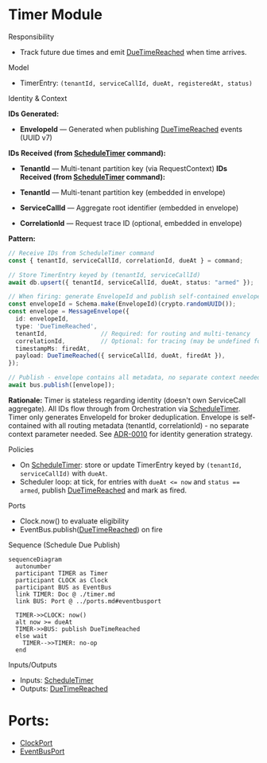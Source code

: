 # Timer Module

Responsibility

- Track future due times and emit [DueTimeReached] when time arrives.

Model

- TimerEntry: `(tenantId, serviceCallId, dueAt, registeredAt, status)`

Identity & Context

**IDs Generated:**

- **EnvelopeId** — Generated when publishing [DueTimeReached] events (UUID v7)

**IDs Received (from [ScheduleTimer] command):**

- **TenantId** — Multi-tenant partition key (via RequestContext)
**IDs Received (from [ScheduleTimer] command):**

- **TenantId** — Multi-tenant partition key (embedded in envelope)
- **ServiceCallId** — Aggregate root identifier (embedded in envelope)
- **CorrelationId** — Request trace ID (optional, embedded in envelope)

**Pattern:**

```typescript
// Receive IDs from ScheduleTimer command
const { tenantId, serviceCallId, correlationId, dueAt } = command;

// Store TimerEntry keyed by (tenantId, serviceCallId)
await db.upsert({ tenantId, serviceCallId, dueAt, status: "armed" });

// When firing: generate EnvelopeId and publish self-contained envelope
const envelopeId = Schema.make(EnvelopeId)(crypto.randomUUID());
const envelope = MessageEnvelope({
  id: envelopeId,
  type: 'DueTimeReached',
  tenantId,               // Required: for routing and multi-tenancy
  correlationId,          // Optional: for tracing (may be undefined for autonomous timers)
  timestampMs: firedAt,
  payload: DueTimeReached({ serviceCallId, dueAt, firedAt }),
});

// Publish - envelope contains all metadata, no separate context needed
await bus.publish([envelope]);
```

**Rationale:** Timer is stateless regarding identity (doesn't own ServiceCall aggregate). All IDs flow through from Orchestration via [ScheduleTimer]. Timer only generates EnvelopeId for broker deduplication. Envelope is self-contained with all routing metadata (tenantId, correlationId) - no separate context parameter needed. See [ADR-0010][] for identity generation strategy.

Policies

- On [ScheduleTimer]: store or update TimerEntry keyed by `(tenantId, serviceCallId)` with `dueAt`.
- Scheduler loop: at tick, for entries with `dueAt <= now` and `status == armed`, publish [DueTimeReached] and mark as fired.

Ports

- Clock.now() to evaluate eligibility
- EventBus.publish([DueTimeReached]) on fire

Sequence (Schedule Due Publish)

```mermaid
sequenceDiagram
  autonumber
  participant TIMER as Timer
  participant CLOCK as Clock
  participant BUS as EventBus
  link TIMER: Doc @ ./timer.md
  link BUS: Port @ ../ports.md#eventbusport

  TIMER->>CLOCK: now()
  alt now >= dueAt
  TIMER->>BUS: publish DueTimeReached
  else wait
    TIMER-->>TIMER: no-op
  end
```

Inputs/Outputs

- Inputs: [ScheduleTimer]
- Outputs: [DueTimeReached]

# Ports:

- [ClockPort]
- [EventBusPort]

[ScheduleTimer]: ../messages.md#scheduletimer
[DueTimeReached]: ../messages.md#duetimereached

<!-- ADRs -->

[ADR-0010]: ../../decisions/ADR-0010-identity.md
[DueTimeReached]: ../messages.md#duetimereached
[ClockPort]: ../ports.md#clockport
[EventBusPort]: ../ports.md#eventbusport
